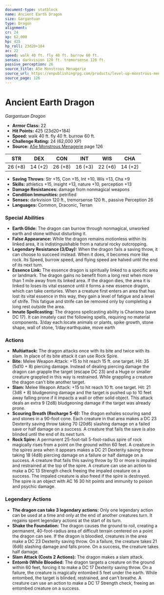 ```yaml
---
document-type: statblock
name: Ancient Earth Dragon
size: Gargantuan
type: Dragon
alignment: 
cr: 24
xp: 62,000
hp: 425
hp_roll: 23d20+184
ac: 22
speed: walk 40 ft. fly 40 ft. burrow 60 ft.
senses: darkvision 120 ft. tremorsense 120 ft. 
passive_perception: 26
source_title: A5e Monstrous Menagerie
source_url: https://enpublishingrpg.com/products/level-up-monstrous-menagerie-a5e
source_page: 126
---
```


# Ancient Earth Dragon

*Gargantuan* *Dragon*

- **Armor Class:** 22
- **Hit Points:** 425 (23d20+184)
- **Speed:** walk 40 ft. fly 40 ft. burrow 60 ft.
- **Challenge Rating:** 24 (62,000 XP)
- **Source:** [A5e Monstrous Menagerie](https://enpublishingrpg.com/products/level-up-monstrous-menagerie-a5e) page 126

| STR | DEX | CON | INT | WIS | CHA |
| --- | --- | --- | --- | --- | --- |
| 26 (+8) | 14 (+2) | 26 (+8) | 16 (+3) | 22 (+6) | 14 (+2) |

- **Saving Throws**: Str +15, Con +15, Int +10, Wis +13, Cha +9
- **Skills:** athletics +15, insight +13, nature +10, perception +13
- **Damage Resistances:** damage from nonmagical weapons
- **Condition Immunities:** petrified
- **Senses:** darkvision 120 ft., tremorsense 120 ft., passive Perception 26
- **Languages:** Common, Draconic, Terran

### Special Abilities

- **Earth Glide:** The dragon can burrow through nonmagical, unworked earth and stone without disturbing it.
- **False Appearance:** While the dragon remains motionless within its linked area, it is indistinguishable from a natural rocky outcropping.
- **Legendary Resistance (3/Day):** When the dragon fails a saving throw, it can choose to succeed instead. When it does, it becomes more like rock. Its Speed, burrow speed, and flying speed are halved until the end of its next turn.
- **Essence Link:** The essence dragon is spiritually linked to a specific area or landmark. The dragon gains no benefit from a long rest when more than 1 mile away from its linked area. If the dragon dies, the area it is linked to loses its vital essence until it forms a new essence dragon, which can take centuries. When a creature first enters an area that has lost its vital essence in this way, they gain a level of fatigue and a level of strife. This fatigue and strife can be removed only by completing a long rest outside the area.
- **Innate Spellcasting:** The dragons spellcasting ability is Charisma (save DC 17). It can innately cast the following spells, requiring no material components. 3/day each:locate animals or plants, spike growth, stone shape, wall of stone,  1/day:earthquake, move earth

### Actions

- **Multiattack:** The dragon attacks once with its bite and twice with its slam. In place of its bite attack  it can use Rock Spire.
- **Bite:** Melee Weapon Attack: +15 to hit  reach 15 ft.  one target. Hit: 35 (5d10 + 8) piercing damage. Instead of dealing piercing damage  the dragon can grapple the target (escape DC 23)  and a Huge or smaller creature grappled in this way is restrained. While grappling a creature  the dragon can't bite another target.
- **Slam:** Melee Weapon Attack: +15 to hit  reach 10 ft.  one target. Hit: 21 (3d8 + 8) bludgeoning damage  and the target is pushed up to 10 feet away  falling prone if it impacts a wall or other solid object. This attack deals an extra 9 (2d8) bludgeoning damage if the target was already prone.
- **Scouring Breath (Recharge 5-6):** The dragon exhales scouring sand and stones in a 90-foot cone. Each creature in that area makes a DC 23 Dexterity saving throw  taking 70 (20d6) slashing damage on a failed save or half damage on a success. A creature that fails the save is also blinded until the end of its next turn.
- **Rock Spire:** A permanent  25-foot-tall  5-foot-radius spire of rock magically rises from a point on the ground within 60 feet. A creature in the spires area when it appears makes a DC 21 Dexterity saving throw  taking 18 (4d8) piercing damage on a failure or half damage on a success. A creature that fails this saving throw by 10 or more is impaled and restrained at the top of the spire. A creature can use an action to make a DC 13 Strength check  freeing the impaled creature on a success. The impaled creature is also freed if the spire is destroyed. The spire is an object with AC 16  30 hit points  and immunity to poison and psychic damage.



### Legendary Actions

- **The dragon can take 3 legendary actions:** Only one legendary action can be used at a time and only at the end of another creatures turn. It regains spent legendary actions at the start of its turn.
- **Shake the Foundation:** The dragon causes the ground to roil, creating a permanent, 40-foot-radius area of difficult terrain centered on a point the dragon can see. If the dragon is bloodied, creatures in the area make a DC 23 Dexterity saving throw. On a failure, the creature takes 21 (6d6) slashing damage and falls prone. On a success, the creature takes half damage.
- **Slam Attack (Costs 2 Actions):** The dragon makes a slam attack.
- **Entomb (While Bloodied:** The dragon targets a creature on the ground within 60 feet, forcing it to make a DC 17 Dexterity saving throw. On a failure, the creature is magically entombed 5 feet under the earth. While entombed, the target is blinded, restrained, and can't breathe. A creature can use an action to make a DC 17 Strength check, freeing an entombed creature on a success.
